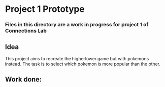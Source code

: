 # Project 1 Prototype

### Files in this directory are a work in progress for project 1 of Connections Lab

## Idea
This project aims to recreate the higherlower game but with pokemons instead. The task is to select which pokemon is more popular than the other.

## Work done:

